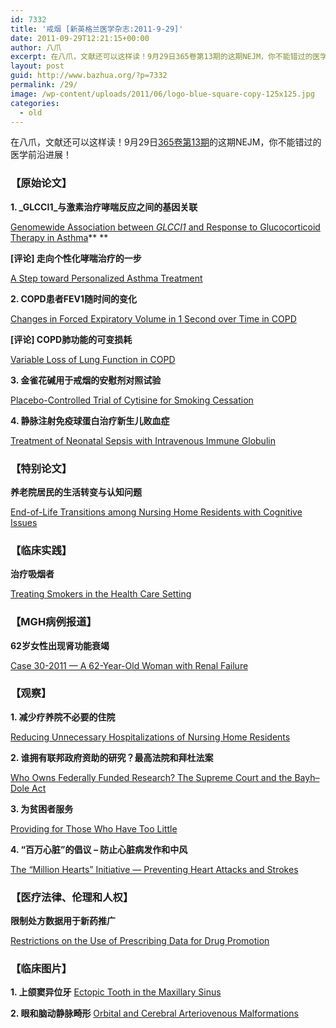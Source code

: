 ```yaml
---
id: 7332
title: '戒烟 [新英格兰医学杂志:2011-9-29]'
date: 2011-09-29T12:21:15+00:00
author: 八爪
excerpt: 在八爪，文献还可以这样读！9月29日365卷第13期的这期NEJM，你不能错过的医学前沿进展！
layout: post
guid: http://www.bazhua.org/?p=7332
permalink: /29/
image: /wp-content/uploads/2011/06/logo-blue-square-copy-125x125.jpg
categories:
  - old
---
```

在八爪，文献还可以这样读！9月29日<a href="http://www.nejm.org/toc/nejm/365/13" target="_self">365卷第13期</a>的这期NEJM，你不能错过的医学前沿进展！

### 【原始论文】

**1. _GLCCI1_与激素治疗哮喘反应之间的基因关联**
  
[Genomewide Association between _GLCCI1_ and Response to Glucocorticoid Therapy in Asthma](http://www.nejm.org/doi/full/10.1056/NEJMoa0911353)** **
  
**[评论] 走向个性化哮喘治疗的一步**
  
[A Step toward Personalized Asthma Treatment](http://www.nejm.org/doi/full/10.1056/NEJMe1102469)

**2. COPD患者FEV1随时间的变化**
  
[Changes in Forced Expiratory Volume in 1 Second over Time in COPD](http://www.nejm.org/doi/full/10.1056/NEJMoa1105482)
  
**[评论] COPD肺功能的可变损耗**
  
[Variable Loss of Lung Function in COPD](http://www.nejm.org/doi/full/10.1056/NEJMe1109139)

**3. 金雀花碱用于戒烟的安慰剂对照试验**
  
[Placebo-Controlled Trial of Cytisine for Smoking Cessation](http://www.nejm.org/doi/full/10.1056/NEJMoa1102035)

**4. 静脉注射免疫球蛋白治疗新生儿败血症**
  
[Treatment of Neonatal Sepsis with Intravenous Immune Globulin](http://www.nejm.org/doi/full/10.1056/NEJMoa1100441)

### 【特别论文】

**养老院居民的生活转变与认知问题**
  
[End-of-Life Transitions among Nursing Home Residents with Cognitive Issues](http://www.nejm.org/doi/full/10.1056/NEJMsa1100347)

### 【临床实践】

**治疗吸烟者**
  
[Treating Smokers in the Health Care Setting](http://www.nejm.org/doi/full/10.1056/NEJMcp1101512)

### 【MGH病例报道】

**62岁女性出现肾功能衰竭**
  
[Case 30-2011 — A 62-Year-Old Woman with Renal Failure](http://www.nejm.org/doi/full/10.1056/NEJMcpc1100921)

### 【观察】

**1. 减少疗养院不必要的住院**
  
[Reducing Unnecessary Hospitalizations of Nursing Home Residents](http://www.nejm.org/doi/full/10.1056/NEJMp1105449)

**2. 谁拥有联邦政府资助的研究？最高法院和拜杜法案**
  
[Who Owns Federally Funded Research? The Supreme Court and the Bayh–Dole Act](http://www.nejm.org/doi/full/10.1056/NEJMp1109168)

**3. 为贫困者服务**
  
[Providing for Those Who Have Too Little](http://www.nejm.org/doi/full/10.1056/NEJMp1107836)

**4. “百万心脏”的倡议 &#8211; 防止心脏病发作和中风**
  
[The “Million Hearts” Initiative — Preventing Heart Attacks and Strokes](http://www.nejm.org/doi/full/10.1056/NEJMp1110421)

### 【医疗法律、伦理和人权】

**限制处方数据用于新药推广**
  
[Restrictions on the Use of Prescribing Data for Drug Promotion](http://www.nejm.org/doi/full/10.1056/NEJMhle1107678)

### 【临床图片】

**1. 上颌窦异位牙** [Ectopic Tooth in the Maxillary Sinus](http://www.nejm.org/doi/full/10.1056/NEJMicm1101021)

**2. 眼和脑动静脉畸形** [Orbital and Cerebral Arteriovenous Malformations](http://www.nejm.org/doi/full/10.1056/NEJMicm1010443)
